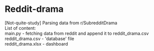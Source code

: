 # Reddit-drama
[Not-quite-study] Parsing data from r/SubredditDrama  
List of content:  
 main.py - fetching data from reddit and append it to reddit_drama.csv  
 reddit_drama.csv - 'database' file  
 reddit_drama.xlsx - dashboard
 

